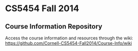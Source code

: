 # CS5454 Fall 2014

## Course Information Repository

Access the course information and resources through the wiki:
https://github.com/Cornell-CS5454-Fall2014/Course-Info/wiki
